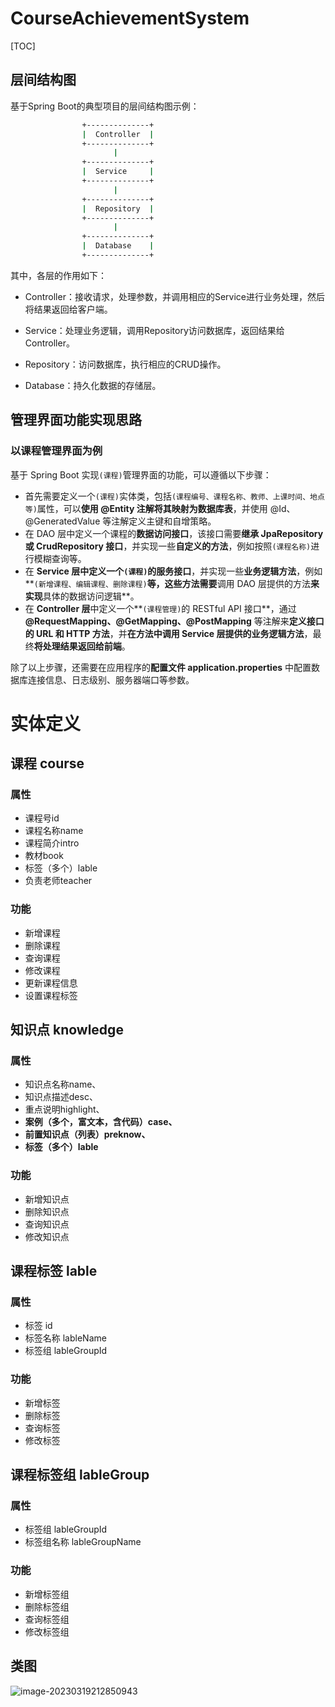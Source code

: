 # CourseAchievementSystem

[TOC]

## 层间结构图

基于Spring Boot的典型项目的层间结构图示例：

```cmd
                +--------------+
​                |  Controller  |
​                +--------------+
​                       |
​                +--------------+
​                |  Service     |
​                +--------------+
​                       |
​                +--------------+
​                |  Repository  |
​                +--------------+
​                       |
​                +--------------+
​                |  Database    |
​                +--------------+
```


其中，各层的作用如下：

- Controller：接收请求，处理参数，并调用相应的Service进行业务处理，然后将结果返回给客户端。

- Service：处理业务逻辑，调用Repository访问数据库，返回结果给Controller。
- Repository：访问数据库，执行相应的CRUD操作。
- Database：持久化数据的存储层。

## 管理界面功能实现思路

### 以课程管理界面为例

基于 Spring Boot 实现`(课程)`管理界面的功能，可以遵循以下步骤：

- 首先需要定义一个`(课程)`实体类，包括`(课程编号、课程名称、教师、上课时间、地点等)`属性，可以**使用 @Entity 注解将其映射为数据库表**，并使用 @Id、@GeneratedValue 等注解定义主键和自增策略。
- 在 DAO 层中定义一个课程的**数据访问接口**，该接口需要**继承 JpaRepository 或 CrudRepository 接口**，并实现一些**自定义的方法**，例如按照`(课程名称)`进行模糊查询等。
- 在 **Service 层中定义一个`(课程)`的服务接口**，并实现一些**业务逻辑方法**，例如**`(新增课程、编辑课程、删除课程)`**等，这些方法需要**调用 DAO 层提供的方法**来实现**具体的数据访问逻辑**。
- 在 **Controller 层**中定义一个**`(课程管理)`的 RESTful API 接口**，通过 **@RequestMapping、@GetMapping、@PostMapping** 等注解来**定义接口的 URL 和 HTTP 方法**，并**在方法中调用 Service 层提供的业务逻辑方法**，最终**将处理结果返回给前端**。

除了以上步骤，还需要在应用程序的**配置文件 application.properties** 中配置数据库连接信息、日志级别、服务器端口等参数。

# 实体定义

## 课程 course

### 属性

- 课程号id
- 课程名称name
- 课程简介intro
- 教材book
- 标签（多个）lable
- 负责老师teacher

### 功能

- 新增课程
- 删除课程
- 查询课程
- 修改课程
- 更新课程信息
- 设置课程标签

## 知识点 knowledge

### 属性

- 知识点名称name、
- 知识点描述desc、
- 重点说明highlight、
- **案例（多个，富文本，含代码）case、**
- **前置知识点（列表）preknow、**
- **标签（多个）lable**

### 功能

- 新增知识点
- 删除知识点
- 查询知识点
- 修改知识点

## 课程标签 lable

### 属性

- 标签 id
- 标签名称 lableName
- 标签组 lableGroupId

### 功能

- 新增标签
- 删除标签
- 查询标签
- 修改标签

## 课程标签组 lableGroup

### 属性

- 标签组 lableGroupId
- 标签组名称 lableGroupName

### 功能

- 新增标签组
- 删除标签组
- 查询标签组
- 修改标签组



## 类图

![image-20230319212850943](http://evinci.oss-cn-hangzhou.aliyuncs.com/evinci/image-20230319212850943.png)